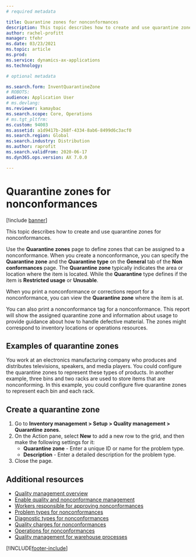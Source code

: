 ```yaml
---
# required metadata

title: Quarantine zones for nonconformances
description: This topic describes how to create and use quarantine zones for nonconformances.
author: rachel-profitt
manager: tfehr
ms.date: 03/23/2021
ms.topic: article
ms.prod:
ms.service: dynamics-ax-applications
ms.technology:

# optional metadata

ms.search.form: InventQuarantineZone
# ROBOTS:
audience: Application User
# ms.devlang:
ms.reviewer: kamaybac
ms.search.scope: Core, Operations
# ms.tgt_pltfrm:
ms.custom: 94003
ms.assetid: a1d9417b-268f-4334-8ab6-8499d6c3acf0
ms.search.region: Global
ms.search.industry: Distribution
ms.author: raprofit
ms.search.validFrom: 2020-06-17
ms.dyn365.ops.version: AX 7.0.0

---
```


# Quarantine zones for nonconformances

[!include [banner](../includes/banner.md)]

This topic describes how to create and use quarantine zones for nonconformances.

Use the **Quarantine zones** page to define zones that can be assigned to a nonconformance. When you create a nonconformance, you can specify the **Quarantine zone** and the **Quarantine type** on the **General** tab of the **Non conformances** page. The **Quarantine zone** typically indicates the area or location where the item is located. While the **Quarantine** type defines if the item is **Restricted usage** or **Unusable**.

When you print a nonconformance or corrections report for a nonconformance, you can view the **Quarantine zone** where the item is at.

You can also print a nonconformance tag for a nonconformance. This report will show the assigned quarantine zone and information about usage to provide guidance about how to handle defective material. The zones might correspond to inventory locations or operations resources.

## Examples of quarantine zones

You work at an electronics manufacturing company who produces and distributes televisions, speakers, and media players. You could configure the quarantine zones to represent these types of products. In another example, three bins and two racks are used to store items that are nonconforming. In this example, you could configure five quarantine zones to represent each bin and each rack.

## Create a quarantine zone

1. Go to **Inventory management >  Setup > Quality management > Quarantine zones**.
1. On the Action pane, select **New** to add a new row to the grid, and then make the following settings for it:
    - **Quarantine zone** - Enter a unique ID or name for the problem type.
    - **Description** - Enter a detailed description for the problem type.
1. Close the page.

## Additional resources

- [Quality management overview](quality-management-processes.md)
- [Enable quality and nonconformance management](enable-quality-management.md)
- [Workers responsible for approving nonconformances](quality-responsible-workers.md)
- [Problem types for nonconformances](quality-quarantine-zones.md)
- [Diagnostic types for nonconformances](quality-diagnostic-types.md)
- [Quality charges for nonconformances](quality-charges.md)
- [Operations for nonconformances](quality-operations.md)
- [Quality management for warehouse processes](quality-management-for-warehouses-processes.md)


[!INCLUDE[footer-include](../../includes/footer-banner.md)]